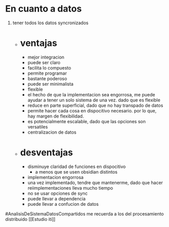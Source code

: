 # En cuanto a datos
1. tener todos los datos syncronizados 
	- # ventajas
		- mejor integracion
		- puede ser claro 
		- facilita lo compuesto
		- permite programar
		- bastante poderoso
		- puede ser minimalista
		- flexible
		- el hecho de que la implementacion sea engorrosa, me puede ayudar a tener un solo sistema de una vez. dado que es flexible
		- reduce en parte superficial, dado que no hay transpado de datos
		- permite hacer cada cosa en dispocitivo necesario. por lo que, hay margen de flexibilidad.
		- es potencialmente escalable, dado que las opciones son versatiles
		- centralizacion de datos
	- # desventajas
		- disminuye claridad de funciones en dispocitivo
			- a menos que se usen obsidian distintos
		- implementacion engorrosa
		- una vez implementado, tendre que mantenerme, dado que hacer reiimplementaciones lleva mucho tiempo
		- no se usar opciones de sync
		- puede llevar a dependencia
		- puede llevar a confucion de datos

#AnalisisDeSistemaDatosCompartidos
me recuerda a los del procesamiento distribuido [[Estudio iti]]